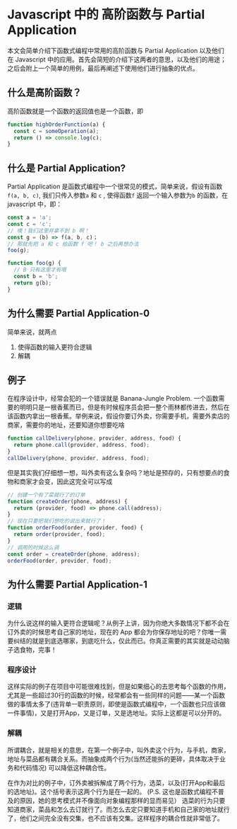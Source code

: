 # Javascript 中的 高阶函数与 Partial Application

本文会简单介绍下函数式编程中常用的高阶函数与 Partial Application 以及他们在 Javascript 中的应用。首先会简短的介绍下这两者的意思，以及他们的用途；之后会附上一个简单的用例，最后再阐述下使用他们进行抽象的优点。

## 什么是高阶函数？
高阶函数就是一个函数的返回值也是一个函数，即
``` javascript
function highOrderFunction(a) {
  const c = someOperation(a);
  return () => console.log(c);
}
```

## 什么是 Partial Application?
Partial Application 是函数式编程中一个很常见的模式，简单来说，假设有函数
`f(a, b, c)`, 我们只传入参数`a` 和 `c` , 使得函数`f` 返回一个输入参数为`b` 的函数，在 javascript 中，即：
``` javascript
const a = 'a';
const c = 'c';
// 噢！我们这里并拿不到 b 啊！
const g = (b) => f(a, b, c)；
// 那就先把 a 和 c 给函数 f 吧！ b 之后再想办法
foo(g);

function foo(g) {
  // B 只有这里才有哦
  const b = 'b';
  return g(b);
}
```

## 为什么需要 Partial Application-0
简单来说，就两点
1. 使得函数的输入更符合逻辑
2. 解耦


## 例子
在程序设计中，经常会犯的一个错误就是 Banana-Jungle Problem. 一个函数需要的明明只是一根香蕉而已，但是有时候程序员会把一整个雨林都传进去，然后在该函数内拿出一根香蕉。举例来说，假设你要订外卖，你需要手机，需要外卖店的商家，需要你的地址，还要知道你想要吃啥
``` javascript
function callDelivery(phone, provider, address, food) {
  return phone.call(provider, address, food);
}
callDelivery(phone, provider, address, food);
```
但是其实我们仔细想一想，叫外卖有这么复杂吗？地址是预存的，只有想要点的食物和商家才会变，因此这完全可以写成
``` javascript
// 创建一个有了菜就行了的订单
function createOrder(phone, address) {
  return (provider, food) => phone.call(address);
}
// 现在只要把我们想吃的说出来就行了！
function orderFood(order, provider, food) {
  return order(provider, food);
}
// 调用的时候这么调
const order = createOrder(phone, address);
orderFood(order, provider, food);
```

## 为什么需要 Partial Application-1
### 逻辑
为什么说这样的输入更符合逻辑呢？从例子上讲，因为你绝大多数情况下都不会在订外卖的时候思考自己家的地址，现在的 App 都会为你保存地址的吧？你唯一需要纠结的就是到底选哪家，到底吃什么，仅此而已。你真正需要的其实就是动动脑子选食物，完事！

### 程序设计
这样实际的例子在项目中可能很难找到，但是如果细心的去思考每个函数的作用，尤其是一些超过30行的函数的时候，经常都会有一些同样的问题——某一个函数做的事情太多了(违背单一职责原则，即使是函数式编程中，一个函数也只应该做一件事情)，又是打开App，又是订单，又是选地址。实际上这都是可以分开的。

### 解耦
所谓耦合，就是相关的意思，在第一个例子中，叫外卖这个行为，与手机，商家，地址与菜品都有耦合关系。而抽象成两个行为(当然还能拆的更碎，具体取决于业务和代码情况) 可以降低这种耦合性。

在作为对比的例子中，订外卖被拆解成了两个行为，选菜，以及(打开App和最后的选地址)。这个括号表示这两个行为是在一起的。 (P.S. 这也是函数式编程不普及的原因，她的思考模式并不像面向对象编程那样的显而易见） 选菜的行为只要知道商家，菜品和怎么去订就行了。而怎么去定只要知道手机和自己家的地址就行了，他们之间完全没有交集，也不应该有交集。这样程序的耦合性就非常低了。

